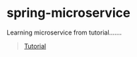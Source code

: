 # spring-microservice
Learning microservice from tutorial....... 
> [Tutorial](https://www.youtube.com/watch?v=mPPhcU7oWDU)
